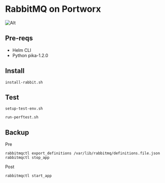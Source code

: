 # RabbitMQ on Portworx

![Alt](https://i.imgur.com/MwB6ZmK.png)

## Pre-reqs

- Helm CLI
- Python pika-1.2.0

## Install

```
install-rabbit.sh
```

## Test

```
setup-test-env.sh

run-perftest.sh
```

## Backup

Pre
```
rabbitmqctl export_definitions /var/lib/rabbitmq/definitions.file.json
rabbitmqctl stop_app
```

Post
```
rabbitmqctl start_app
```

